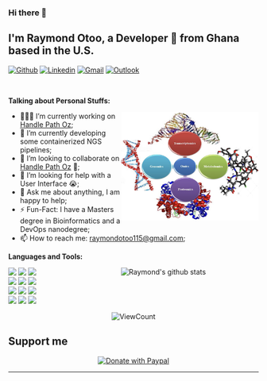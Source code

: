 ### Hi there 👋

<!--
**rayotoo/rayotoo** is a ✨ _special_ ✨ repository because its `README.md` (this file) appears on your GitHub profile.

Here are some ideas to get you started:

- 🔭 I’m currently working on ...
- 🌱 I’m currently learning ...
- 👯 I’m looking to collaborate on ...
- 🤔 I’m looking for help with ...
- 💬 Ask me about ...
- 📫 How to reach me: ...
- 😄 Pronouns: ...
- ⚡ Fun fact: ...
-->

<!-- Your title -->
## I'm Raymond Otoo, a Developer 🚀 from Ghana based in the U.S.

<!-- Your badges
You can use the website to generate badges: https://shields.io/
-->

[![Github](https://img.shields.io/badge/-Github-000?style=flat&logo=Github&logoColor=white)](https://github.com/rayotoo)
[![Linkedin](https://img.shields.io/badge/-LinkedIn-blue?style=flat&logo=Linkedin&logoColor=white)](https://www.linkedin.com/in/raymond-anan-otoo-8aa77424/)
[![Gmail](https://img.shields.io/badge/-Gmail-c14438?style=flat&logo=Gmail&logoColor=white)](mailto:raymondotoo115@gmail.com)
[![Outlook](https://img.shields.io/badge/-Outlook-0078D4?style=flat&logo=Microsoft-Outlook&logoColor=white)](mailto:raotoo@ualr.edu)

&nbsp;

<!-- Talking about you -->
**Talking about Personal Stuffs:**

<!-- Any image aligned to the right. Beware the width -->
<img width="55%" align="right" alt="Github" src="https://github.com/rayotoo/rayotoo/blob/main/omics.png" />

- 👨🏽‍💻 I’m currently working on [Handle Path Oz](https://github.com/rayotoo/handle-path-oz);
- 🌱 I’m currently developing some containerized NGS pipelines; 
- 👯 I’m looking to collaborate on [Handle Path Oz](https://github.com/rayotoo/handle-path-oz) 🤝;
- 🤔 I’m looking for help with a User Interface 😭;
- 💬 Ask me about anything, I am happy to help;
- ⚡️ Fun-Fact: I have a Masters degree in Bioinformatics and a DevOps nanodegree;
- 📫 How to reach me: raymondotoo115@gmail.com;

**Languages and Tools:** 

<!-- Your github readme stats
You can use this api: https://github.com/rayotoo/github-readme-stats
-->
<p>
  <a href="https://github.com/rayotoo/handle-path-oz">
    <img width="55%" align="right" alt="Raymond's github stats" src="https://github-readme-stats.vercel.app/api?username=rayotoo&show_icons=true&hide_border=true" />
  </a>

  <!-- Your languages and tools. Be careful with the alignment. 
  You can use this sites to get logos: https://www.vectorlogo.zone or https://simpleicons.org/
  -->
  <code><img width="10%" src="https://www.vectorlogo.zone/logos/java/java-ar21.svg"></code>
  <code><img width="10%" src="https://www.vectorlogo.zone/logos/ansible/ansible-ar21.svg"></code>
  <code><img width="10%" src="https://www.vectorlogo.zone/logos/python/python-horizontal.svg"></code>
  <br />
  <code><img width="10%" src="https://www.vectorlogo.zone/logos/r-project/r-project-ar21.svg"></code>
  <code><img width="10%" src="https://www.vectorlogo.zone/logos/circleci/circleci-ar21.svg"></code>
  <code><img width="10%" src="https://www.vectorlogo.zone/logos/docker/docker-ar21.svg"></code>
  <br />
  <code><img width="10%" src="https://www.vectorlogo.zone/logos/mysql/mysql-ar21.svg"></code>
  <code><img width="10%" src="https://www.vectorlogo.zone/logos/amazon_cloudformation/amazon_cloudformation-ar21.svg"></code>
  <code><img width="10%" src="https://www.vectorlogo.zone/logos/kubernetes/kubernetes-ar21.svg"></code>
  <br />
  <code><img width="10%" src="https://www.vectorlogo.zone/logos/git-scm/git-scm-ar21.svg"></code>
  <code><img width="10%" src="https://www.vectorlogo.zone/logos/yaml/yaml-ar21.svg"></code>
  <code><img width="10%" src="https://www.vectorlogo.zone/logos/gnu_bash/gnu_bash-ar21.svg"></code>
</p>

<!-- Your hits or visitors
site: http://hits.dwyl.com or https://visitor-badge.glitch.me
Both apis are in trouble due to the number of requests, if you know any other to register visitors, great
-->
<p align="center">
  <img alt="ViewCount" src="https://views.whatilearened.today/views/github/rayotoo/rayotoo.svg" />
</p>

## Support me
<!-- Your support, if you have it 
I created these images, feel free to use them.
-->
<p align="center">
  <a href="https://www.paypal.com/donate/?hosted_button_id=8JHU8H2AZFU8Q" target="_blank">
      <img width="18%" alt="Donate with Paypal" src="https://raw.githubusercontent.com/onimur/.github/master/.resources/support-paypal.png"/>
  </a>

</p>

---


<!-- This readme was created by Raymond Otoo - https://github.com/rayotoo -->

